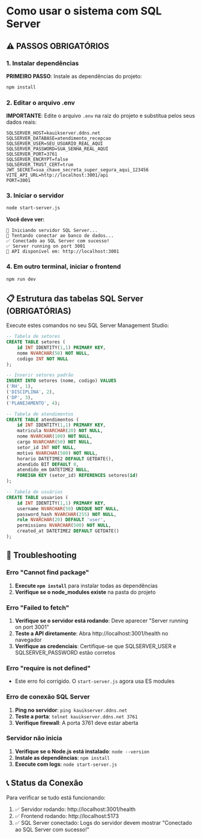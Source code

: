 
# Como usar o sistema com SQL Server

## ⚠️ PASSOS OBRIGATÓRIOS

### 1. Instalar dependências

**PRIMEIRO PASSO**: Instale as dependências do projeto:

```bash
npm install
```

### 2. Editar o arquivo .env

**IMPORTANTE**: Edite o arquivo `.env` na raiz do projeto e substitua pelos seus dados reais:

```env
SQLSERVER_HOST=kauikserver.ddns.net
SQLSERVER_DATABASE=atendimento_recepcao
SQLSERVER_USER=SEU_USUARIO_REAL_AQUI
SQLSERVER_PASSWORD=SUA_SENHA_REAL_AQUI
SQLSERVER_PORT=3761
SQLSERVER_ENCRYPT=false
SQLSERVER_TRUST_CERT=true
JWT_SECRET=sua_chave_secreta_super_segura_aqui_123456
VITE_API_URL=http://localhost:3001/api
PORT=3001
```

### 3. Iniciar o servidor

```bash
node start-server.js
```

**Você deve ver:**
```
🚀 Iniciando servidor SQL Server...
🔌 Tentando conectar ao banco de dados...
✅ Conectado ao SQL Server com sucesso!
✅ Server running on port 3001
📡 API disponível em: http://localhost:3001
```

### 4. Em outro terminal, iniciar o frontend

```bash
npm run dev
```

## 📋 Estrutura das tabelas SQL Server (OBRIGATÓRIAS)

Execute estes comandos no seu SQL Server Management Studio:

```sql
-- Tabela de setores
CREATE TABLE setores (
    id INT IDENTITY(1,1) PRIMARY KEY,
    nome NVARCHAR(50) NOT NULL,
    codigo INT NOT NULL
);

-- Inserir setores padrão
INSERT INTO setores (nome, codigo) VALUES 
('RH', 1),
('DISCIPLINA', 2),
('DP', 3),
('PLANEJAMENTO', 4);

-- Tabela de atendimentos
CREATE TABLE atendimentos (
    id INT IDENTITY(1,1) PRIMARY KEY,
    matricula NVARCHAR(20) NOT NULL,
    nome NVARCHAR(100) NOT NULL,
    cargo NVARCHAR(50) NOT NULL,
    setor_id INT NOT NULL,
    motivo NVARCHAR(500) NOT NULL,
    horario DATETIME2 DEFAULT GETDATE(),
    atendido BIT DEFAULT 0,
    atendido_em DATETIME2 NULL,
    FOREIGN KEY (setor_id) REFERENCES setores(id)
);

-- Tabela de usuários
CREATE TABLE usuarios (
    id INT IDENTITY(1,1) PRIMARY KEY,
    username NVARCHAR(50) UNIQUE NOT NULL,
    password_hash NVARCHAR(255) NOT NULL,
    role NVARCHAR(20) DEFAULT 'user',
    permissions NVARCHAR(500) NOT NULL,
    created_at DATETIME2 DEFAULT GETDATE()
);
```

## 🔧 Troubleshooting

### Erro "Cannot find package"
1. **Execute `npm install`** para instalar todas as dependências
2. **Verifique se o node_modules existe** na pasta do projeto

### Erro "Failed to fetch"
1. **Verifique se o servidor está rodando**: Deve aparecer "Server running on port 3001"
2. **Teste a API diretamente**: Abra http://localhost:3001/health no navegador
3. **Verifique as credenciais**: Certifique-se que SQLSERVER_USER e SQLSERVER_PASSWORD estão corretos

### Erro "require is not defined"
- Este erro foi corrigido. O `start-server.js` agora usa ES modules

### Erro de conexão SQL Server
1. **Ping no servidor**: `ping kauikserver.ddns.net`
2. **Teste a porta**: `telnet kauikserver.ddns.net 3761`
3. **Verifique firewall**: A porta 3761 deve estar aberta

### Servidor não inicia
1. **Verifique se o Node.js está instalado**: `node --version`
2. **Instale as dependências**: `npm install`
3. **Execute com logs**: `node start-server.js`

## 📞 Status da Conexão

Para verificar se tudo está funcionando:

1. ✅ Servidor rodando: http://localhost:3001/health
2. ✅ Frontend rodando: http://localhost:5173
3. ✅ SQL Server conectado: Logs do servidor devem mostrar "Conectado ao SQL Server com sucesso!"
